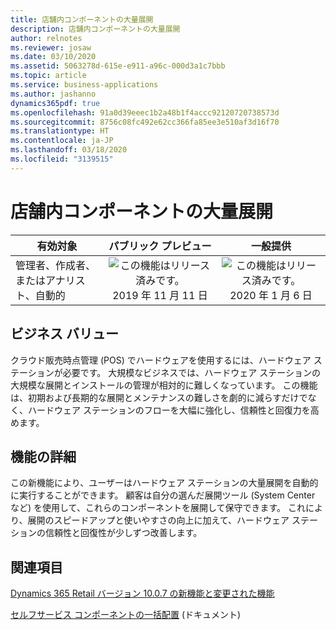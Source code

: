 ```yaml
---
title: 店舗内コンポーネントの大量展開
description: 店舗内コンポーネントの大量展開
author: relnotes
ms.reviewer: josaw
ms.date: 03/10/2020
ms.assetid: 5063278d-615e-e911-a96c-000d3a1c7bbb
ms.topic: article
ms.service: business-applications
ms.author: jashanno
dynamics365pdf: true
ms.openlocfilehash: 91a0d39eeec1b2a48b1f4accc92120720738573d
ms.sourcegitcommit: 8756c08fc492e62cc366fa85ee3e510af3d16f70
ms.translationtype: HT
ms.contentlocale: ja-JP
ms.lasthandoff: 03/18/2020
ms.locfileid: "3139515"
---
```

# <a name="in-store-components-mass-deployment"></a>店舗内コンポーネントの大量展開


| 有効対象    |  パブリック プレビュー | 一般提供 | 
| ---------- | :----------: |:----------: |
|管理者、作成者、またはアナリスト、自動的|![この機能はリリース済みです。](/dynamics365-release-plan/media/green-checkmark.png "この機能はリリース済みです。") 2019 年 11 月 11 日| ![この機能はリリース済みです。](/dynamics365-release-plan/media/green-checkmark.png "この機能はリリース済みです。") 2020 年 1 月 6 日|


## <a name="business-value"></a>ビジネス バリュー
<!-- bv start -->
クラウド販売時点管理 (POS) でハードウェアを使用するには、ハードウェア ステーションが必要です。 大規模なビジネスでは、ハードウェア ステーションの大規模な展開とインストールの管理が相対的に難しくなっています。 この機能は、初期および長期的な展開とメンテナンスの難しさを劇的に減らすだけでなく、ハードウェア ステーションのフローを大幅に強化し、信頼性と回復力を高めます。
<!-- bv end -->



## <a name="feature-details"></a>機能の詳細
<!--feature detail start -->
この新機能により、ユーザーはハードウェア ステーションの大量展開を自動的に実行することができます。 顧客は自分の選んだ展開ツール (System Center など) を使用して、これらのコンポーネントを展開して保守できます。 これにより、展開のスピードアップと使いやすさの向上に加えて、ハードウェア ステーションの信頼性と回復性が少しずつ改善します。
<!--feature detail end -->










## <a name="see-also"></a>関連項目
[Dynamics 365 Retail バージョン 10.0.7 の新機能と変更された機能](https://docs.microsoft.com/dynamics365/retail/get-started/whats-new-10-0-7) 

[セルフサービス コンポーネントの一括配置](https://docs.microsoft.com/dynamics365/retail/dev-itpro/retail-mass-deployment) (ドキュメント)
